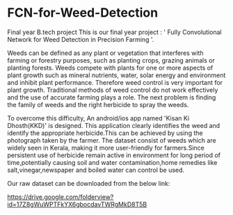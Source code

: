 # FCN-for-Weed-Detection
Final year B.tech project
This is our final year project : ' Fully Convolutional Network for Weed Detection in Precision Farming '.

Weeds can be defined as any plant or vegetation that interferes with farming or forestry purposes, such as planting crops, grazing animals or planting forests. Weeds compete with plants for one or more aspects of plant growth such as mineral nutrients, water, solar energy and environment and inhibit plant performance. Therefore weed control is very important for plant growth. Traditional methods of weed control do not work effectively and the use of accurate farming plays a role. The next problem is finding the family of weeds and the right herbicide to spray the weeds.

To overcome this difficulty, An android/ios app named 'Kisan Ki Dhosth(KKD)' is designed. This application clearly identifies the weed and identify the appropriate herbicide.This can be achieved by using the photograph taken by the farmer. The dataset consist of weeds which are widely seen in Kerala, making it more user-friendly for farmers.Since persistent use of herbicide remain active in environment for long period of time,potentially causing soil and water contamination,home remedies like salt,vinegar,newspaper and boiled water can control be used.

Our raw dataset can be downloaded from the below link:

https://drive.google.com/folderview?id=17Z8gWuWPTFkYX6gbocdavTWRgMkD8T5B
